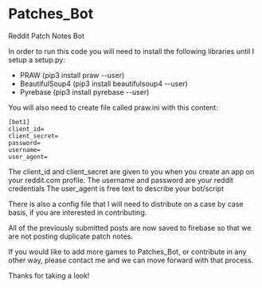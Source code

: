 # Patches_Bot
Reddit Patch Notes Bot

In order to run this code you will need to install the following libraries until I setup a setup.py: 
 - PRAW (pip3 install praw --user) 
 - BeautifulSoup4 (pip3 install beautifulsoup4 --user) 
 - Pyrebase (pip3 install pyrebase --user) 

You will also need to create file called praw.ini with this content: 
```
[bot1]
client_id=
client_secret=
password=
username=
user_agent=
```

The client_id and client_secret are given to you when you create an app on your reddit.com profile. 
The username and password are your reddit credentials
The user_agent is free text to describe your bot/script 


There is also a config file that I will need to distribute on a case by case basis, if you are interested in 
contributing. 

All of the previously submitted posts are now saved to firebase so that we are not posting duplicate patch notes. 
  
If you would like to add more games to Patches_Bot, or contribute in any other way, please contact me and we can move forward with that process.  

Thanks for taking a look! 
